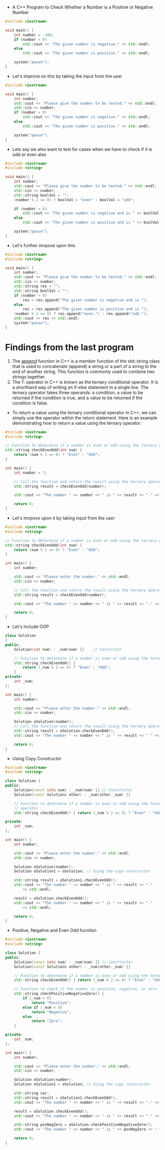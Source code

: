 - A C++ Program to Check Whether a Number is a Positive or Negative Number

```cpp
#include <iostream>

void main() {
	int number = -100;
	if (number < 0)
		std::cout << "The given number is negative." << std::endl;
	else
		std::cout << "The given number is positive." << std::endl;

	system("pause");
}
```

- Let's improve on this by taking the input from the user
```cpp
#include <iostream>

void main() {
	int number;
	std::cout << "Please give the number to be tested." << std::endl;
	std::cin >> number;
	if (number < 0)
		std::cout << "The given number is negative." << std::endl;
	else
		std::cout << "The given number is positive." << std::endl;

	system("pause");
}
```

- Lets say we also want to test for cases when we have to check if it is odd or even also
```cpp
#include <iostream>
#include <string>

void main() {
	int number;
	std::cout << "Please give the number to be tested." << std::endl;
	std::cin >> number;
	std::string boolVal = "";
	(number % 2 == 0) ? boolVal = "even" : boolVal = "odd";

	if (number < 0)
		std::cout << "The given number is negative and is " << boolVal << " number." << std::endl;
	else
		std::cout << "The given number is positive and is " << boolVal << " number." << std::endl;

	system("pause");
}
```
- Let's further imrpove upon this
```cpp
#include <iostream>
#include <string>

void main() {
	int number;
	std::cout << "Please give the number to be tested." << std::endl;
	std::cin >> number;
	std::string res = "";
	std::string boolVal = "";	
	if (number < 0)
		res = res.append("The given number is negative and is ");
	else
		res = res.append("The given number is positive and is ");
	(number % 2 == 0) ? res.append("even.") : res.append("odd.");
	std::cout << res << std::endl;
	system("pause");
}
```

# Findings from the last program
1. The [append](https://en.cppreference.com/w/cpp/string/basic_string/append) function in C++ is a member function of the std::string class that is used to concatenate (append) a string or a part of a string to the end of another string. This function is commonly used to combine two strings together.
2. The ?: operator in C++ is known as the ternary conditional operator. It is a shorthand way of writing an if-else statement in a single line. The ternary operator takes three operands: a condition, a value to be returned if the condition is true, and a value to be returned if the condition is false.

- To return a value using the ternary conditional operator in C++, we  can simply use the operator within the return statement. Here is an example demonstrating how to return a value using the ternary operator:
```cpp
#include <iostream>
#include <string>

// Function to determine if a number is even or odd using the ternary operator
std::string checkEvenOdd(int num) {
	return (num % 2 == 0) ? "Even" : "Odd";
}

int main() {
	int number = 7;

	// Call the function and return the result using the ternary operator
	std::string result = checkEvenOdd(number);

	std::cout << "The number " << number << " is " << result << "." << std::endl;

	return 0;
}
```

- Let's imrpove upon it by taking input from the user
```cpp
#include <iostream>
#include <string>

// Function to determine if a number is even or odd using the ternary operator
std::string checkEvenOdd(int num) {
	return (num % 2 == 0) ? "Even" : "Odd";
}

int main() {
	int number;

	std::cout << "Please enter the number." << std::endl;
	std::cin >> number;

	// Call the function and return the result using the ternary operator
	std::string result = checkEvenOdd(number);

	std::cout << "The number " << number << " is " << result << "." << std::endl;

	return 0;
}
```
- Let's include OOP
```cpp
class Solution
{
public:
	Solution(int num) : _num(num) {}	// Constrctor

	// Function to determine if a number is even or odd using the ternary operator
	std::string checkEvenOdd() {
		return (_num % 2 == 0) ? "Even" : "Odd";
	}
private:
	int _num;
};

int main() {
	int number;

	std::cout << "Please enter the number." << std::endl;
	std::cin >> number;

	Solution oSolution(number);
	// Call the function and return the result using the ternary operator
	std::string result = oSolution.checkEvenOdd();
	std::cout << "The number " << number << " is " << result << "." << std::endl;

	return 0;
}
```
- Using Copy Constructor
```cpp
#include <iostream>
#include <string>

class Solution {
public:
	Solution(const int& num) : _num(num) {} // Constructor
	Solution(const Solution& other) : _num(other._num) {}

	// Function to determine if a number is even or odd using the ternary
	// operator
	std::string checkEvenOdd() { return (_num % 2 == 0) ? "Even" : "Odd"; }

private:
	int _num;
};

int main() {
	int number;

	std::cout << "Please enter the number." << std::endl;
	std::cin >> number;

	Solution oSolution(number);
	Solution oSolution1 = oSolution; // Using the copy constructor

	std::string result = oSolution1.checkEvenOdd();
	std::cout << "The number " << number << " is " << result << "."
		<< std::endl;

	result = oSolution.checkEvenOdd();
	std::cout << "The number " << number << " is " << result << "."
		<< std::endl;

	return 0;
}
```
- Positive, Negative and Even Odd fucntion
```cpp
#include <iostream>
#include <string>

class Solution {
public:
	Solution(const int& num) : _num(num) {} // Constructor
	Solution(const Solution& other) : _num(other._num) {}

	// Function to determine if a number is even or odd using the ternary operator
	std::string checkEvenOdd() { return (_num % 2 == 0) ? "Even" : "Odd"; }

	// Function to check if the number is positive, negative, or zero
	std::string checkPositiveNegativeZero() {
		if (_num > 0) 
			return "Positive";
		else if (_num < 0) 
			return "Negative";
		else 
			return "Zero";
	}

private:
	int _num;
};

int main() {
	int number;

	std::cout << "Please enter the number." << std::endl;
	std::cin >> number;

	Solution oSolution(number);
	Solution oSolution1 = oSolution; // Using the copy constructor

	std::string var;
	std::string result = oSolution1.checkEvenOdd();
	std::cout << "The number " << number << " is " << result << "." << std::endl;

	result = oSolution.checkEvenOdd();
	std::cout << "The number " << number << " is " << result << "." << std::endl;

	std::string posNegZero = oSolution.checkPositiveNegativeZero();
	std::cout << "The number " << number << " is " << posNegZero << "." << std::endl;

	return 0;
}
```
